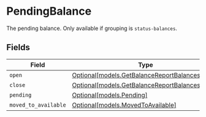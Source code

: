 # PendingBalance

The pending balance. Only available if grouping is `status-balances`.


## Fields

| Field                                                                                        | Type                                                                                         | Required                                                                                     | Description                                                                                  |
| -------------------------------------------------------------------------------------------- | -------------------------------------------------------------------------------------------- | -------------------------------------------------------------------------------------------- | -------------------------------------------------------------------------------------------- |
| `open`                                                                                       | [Optional[models.GetBalanceReportBalancesOpen]](../models/getbalancereportbalancesopen.md)   | :heavy_minus_sign:                                                                           | N/A                                                                                          |
| `close`                                                                                      | [Optional[models.GetBalanceReportBalancesClose]](../models/getbalancereportbalancesclose.md) | :heavy_minus_sign:                                                                           | N/A                                                                                          |
| `pending`                                                                                    | [Optional[models.Pending]](../models/pending.md)                                             | :heavy_minus_sign:                                                                           | N/A                                                                                          |
| `moved_to_available`                                                                         | [Optional[models.MovedToAvailable]](../models/movedtoavailable.md)                           | :heavy_minus_sign:                                                                           | N/A                                                                                          |